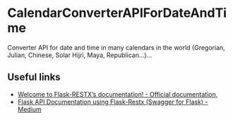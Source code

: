 # CalendarConverterAPIForDateAndTime

Converter API for date and time in many calendars in the world (Gregorian, Julian, Chinese, Solar Hijri, Maya, Republican...)...

## Useful links

* [Welcome to Flask-RESTX’s documentation! - Official documentation](https://flask-restx.readthedocs.io/en/latest/),
* [Flask API Documentation using Flask-Restx (Swagger for Flask) - Medium](https://abhtri.medium.com/flask-api-documentation-using-flask-restx-swagger-for-flask-84be13d70e0)
